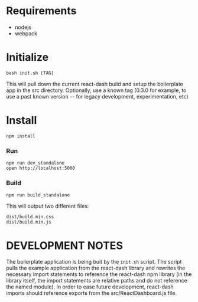 # Requirements
- nodejs
- webpack

# Initialize
```
bash init.sh [TAG]
```
This will pull down the current react-dash build and setup the boilerplate app in the src directory. Optionally, use a known tag (0.3.0 for example, to use a past known version -- for legacy development, experimentation, etc)

# Install
```
npm install
```

### Run
```
npm run dev_standalone
open http://localhost:5000
```

### Build
```
npm run build_standalone
```

This will output two different files: 

```
dist/build.min.css
dist/build.min.js
```

# DEVELOPMENT NOTES
The boilerplate application is being buit by the `init.sh` script. The script pulls the example application from the react-dash library and rewrites the necessary import statements to reference the react-dash npm library (in the library itself, the import statements are relative paths and do not reference the named module).  In order to ease future development, react-dash imports should reference exports from the src/ReactDashboard.js file.
